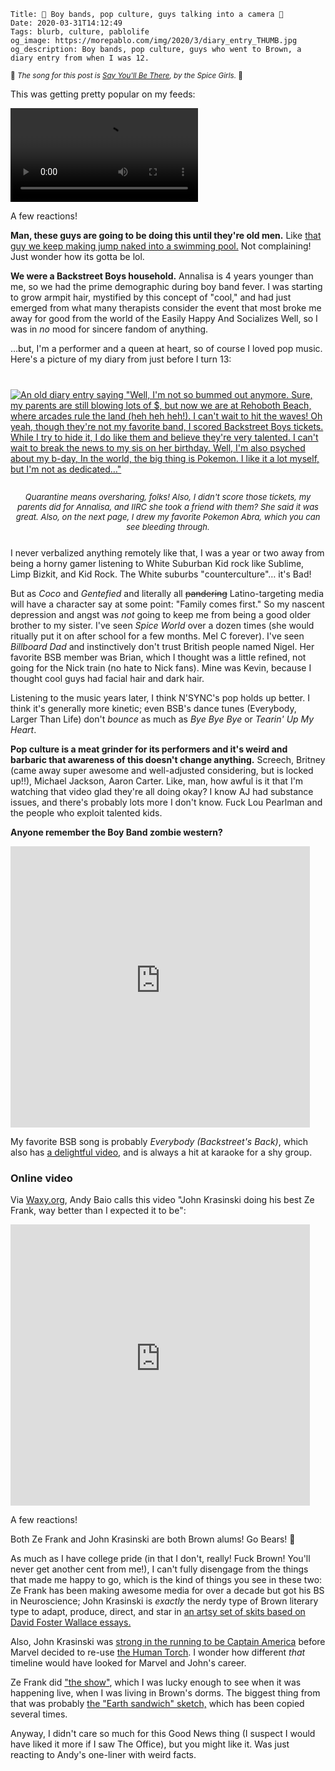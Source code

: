     Title: 🎤 Boy bands, pop culture, guys talking into a camera 👦
    Date: 2020-03-31T14:12:49
    Tags: blurb, culture, pablolife
    og_image: https://morepablo.com/img/2020/3/diary_entry_THUMB.jpg
    og_description: Boy bands, pop culture, guys who went to Brown, a diary entry from when I was 12.

<small>🎵 <em>The song for this post is <a href="https://www.youtube.com/watch?v=9ro0FW9Qt-4">Say You'll Be There</a>, by the Spice Girls.</em> 🎵</small>

This was getting pretty popular on my feeds:

<video controls preload="metadata" style="max-width: 95%;">
<source src="/img/2020/3/bsb_later.mp4" type="video/mp4">
<p>If your browser doesn't support HTML5 video, here's a <a href="/files/2019/6/6b-golden-run.mp4">link to the video</a> instead.</p>
</video>

A few reactions!

**Man, these guys are going to be doing this until they're old men.** Like [that
guy we keep making jump naked into a swimming pool.][8] Not complaining! Just
wonder how its gotta be lol.

**We were a Backstreet Boys household.** Annalisa is 4 years younger than me, so
we had the prime demographic during boy band fever. I was starting to
grow armpit hair, mystified by this concept of "cool," and had just emerged from
what many therapists consider the event that most broke me away for good from
the world of the Easily Happy And Socializes Well, so I was in _no_ mood for
sincere fandom of anything.

…but, I'm a performer and a queen at heart, so of course I loved pop music.
Here's a picture of my diary from just before I turn 13:

<div class="caption-img-block" style="margin: 25px auto">
<a href="/img/2020/3/diary_entry.jpg" target="blank"><img src="/img/2020/3/diary_entry_THUMB.jpg" alt="An old diary entry saying &quot;Well, I'm not so bummed out anymore. Sure, my parents are still blowing lots of $, but now we are at Rehoboth Beach, where arcades rule the land (heh heh heh!). I can't wait to hit the waves! Oh yeah, though they're not my favorite band, I scored Backstreet Boys tickets. While I try to hide it, I do like them and believe they're very talented. I can't wait to break the news to my sis on her birthday. Well, I'm also psyched about my b-day, In the world, the big thing is Pokemon. I like it a lot myself, but I'm not as dedicated…&quot;" style="margin: 15px auto;" /></a>
<p style="font-style: italic; text-align: center; font-size: small">Quarantine means oversharing, folks! Also, I didn't score those tickets, my parents did for Annalisa, and IIRC she took a friend with them? She said it was great. Also, on the next page, I drew my favorite Pokemon Abra, which you can see bleeding through.</p>
</div>

I never verbalized anything remotely like that, I was a year or two away from
being a horny gamer listening to White Suburban Kid rock like Sublime, Limp
Bizkit, and Kid Rock. The White suburbs "counterculture"… it's Bad!

But as _Coco_ and _Gentefied_ and literally all <del>pandering</del>
Latino-targeting media will have a character say at some point: "Family comes
first." So my nascent depression and angst was _not_ going to keep me from being
a good older brother to my sister. I've seen _Spice World_ over a dozen times
(she would ritually put it on after school for a few months. Mel C
forever). I've seen _Billboard Dad_ and instinctively don't trust British people
named Nigel. Her favorite BSB member was Brian, which I thought was a little
refined, not going for the Nick train (no hate to Nick fans). Mine was Kevin,
because I thought cool guys had facial hair and dark hair.

Listening to the music years later, I think N'SYNC's pop holds up better. I
think it's generally more kinetic; even BSB's dance tunes (Everybody, Larger
Than Life) don't _bounce_ as much as _Bye Bye Bye_ or _Tearin' Up My Heart_.

**Pop culture is a meat grinder for its performers and it's weird and barbaric
that awareness of this doesn't change anything.** Screech, Britney (came away
super awesome and well-adjusted considering, but is locked up!!), Michael
Jackson, Aaron Carter. Like, man, how awful is it that I'm watching that video
glad they're all doing okay? I know AJ had substance issues, and there's
probably lots more I don't know. Fuck Lou Pearlman and the people who exploit
talented kids.

**Anyone remember the Boy Band zombie western?**

<iframe width="800" height="450" style="display: block; max-width: 95%" src="https://www.youtube-nocookie.com/embed/TwNHMCOtWZM" frameborder="0" allow="accelerometer; autoplay; encrypted-media; gyroscope; picture-in-picture" allowfullscreen></iframe>

My favorite BSB song is probably _Everybody (Backstreet's Back)_, which also has [a
delightful video][9], and is always a hit at karaoke for a shy group.

### Online video

Via [Waxy.org][2], Andy Baio calls this video "John Krasinski doing his best Ze
Frank, way better than I expected it to be":

<iframe width="800" height="450" style="display: block; max-width: 95%" src="https://www.youtube-nocookie.com/embed/F5pgG1M_h_U" frameborder="0" allow="accelerometer; autoplay; encrypted-media; gyroscope; picture-in-picture" allowfullscreen></iframe>

A few reactions!

Both Ze Frank and John Krasinski are both Brown alums! Go Bears! 🐻

As much as I have college pride (in that I don't, really! Fuck Brown! You'll never get
another cent from me!), I can't fully disengage from the things that made me
happy to go, which is the kind of things you see in these two: Ze Frank has been
making awesome media for over a decade but got his BS in Neuroscience; John
Krasinski is _exactly_ the nerdy type of Brown literary type to adapt, produce,
direct, and star in [an artsy set of skits based on David Foster Wallace
essays.][3]

Also, John Krasinski was [strong in the running to be Captain America][6] before
Marvel decided to re-use [the Human Torch][7]. I wonder how different _that_
timeline would have looked for Marvel and John's career.

Ze Frank did ["the show"][4], which I was lucky enough to see when it was
happening live, when I was living in Brown's dorms. The biggest thing from that
was probably [the "Earth sandwich" sketch,][5] which has been copied several
times.

Anyway, I didn't care so much for this Good News thing (I suspect I would have
liked it more if I saw The Office), but you might like it. Was just reacting to
Andy's one-liner with weird facts.

   [2]: https://waxy.org/
   [3]: https://en.wikipedia.org/wiki/Brief_Interviews_with_Hideous_Men_(film)
   [4]: http://www.zefrank.com/theshow/
   [5]: http://www.zefrank.com/sandwich/
   [6]: https://www.insider.com/john-krasinski-auditioned-for-captain-america-2018-7
   [7]: https://www.youtube.com/watch?v=LrEZ0byUInI
   [8]: https://nypost.com/2016/09/23/nirvana-baby-recreates-iconic-album-cover-25-years-later/
   [9]: https://www.youtube.com/watch?v=6M6samPEMpM


